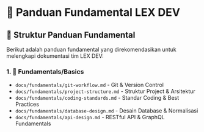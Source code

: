 # 🌟 Panduan Fundamental LEX DEV

## 📁 Struktur Panduan Fundamental

Berikut adalah panduan fundamental yang direkomendasikan untuk melengkapi dokumentasi tim LEX DEV:

### 1. 📖 **Fundamentals/Basics**
- `docs/fundamentals/git-workflow.md` - Git & Version Control
- `docs/fundamentals/project-structure.md` - Struktur Project & Arsitektur
- `docs/fundamentals/coding-standards.md` - Standar Coding & Best Practices
- `docs/fundamentals/database-design.md` - Desain Database & Normalisasi
- `docs/fundamentals/api-design.md` - RESTful API & GraphQL Fundamentals
